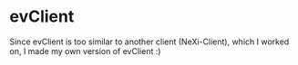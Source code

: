 # evClient

Since evClient is too similar to another client (NeXi-Client), which I worked on, I made my own version of evClient :)
